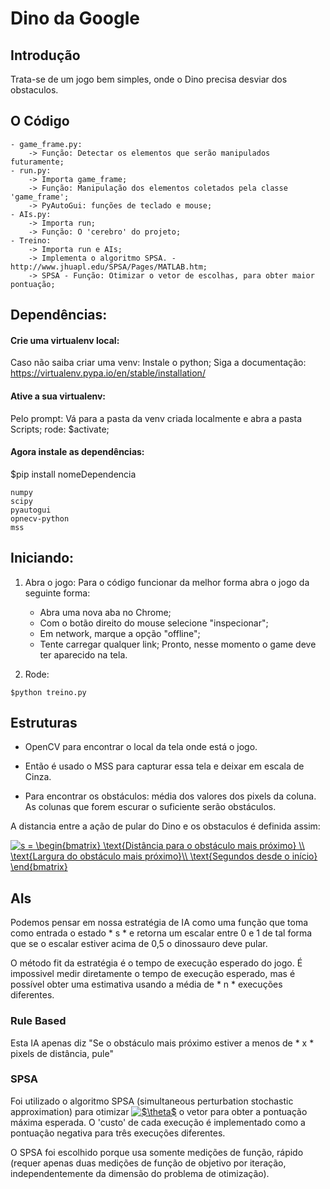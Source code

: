 # Dino da Google

## Introdução

Trata-se de um jogo bem simples, onde o Dino precisa desviar dos obstaculos.

## O Código
	- game_frame.py:
		-> Função: Detectar os elementos que serão manipulados futuramente;
	- run.py:
		-> Importa game_frame;
		-> Função: Manipulação dos elementos coletados pela classe 'game_frame';
		-> PyAutoGui: funções de teclado e mouse;
	- AIs.py:
		-> Importa run;
		-> Função: O 'cerebro' do projeto;
	- Treino:
		-> Importa run e AIs;
		-> Implementa o algoritmo SPSA. - http://www.jhuapl.edu/SPSA/Pages/MATLAB.htm;
		-> SPSA - Função: Otimizar o vetor de escolhas, para obter maior pontuação;

## Dependências:

#### Crie uma virtualenv local:

Caso não saiba criar uma venv: 
	Instale o python;
	Siga a documentação: https://virtualenv.pypa.io/en/stable/installation/
	
#### Ative a sua virtualenv:

Pelo prompt:
	Vá para a pasta da venv criada localmente e abra a pasta Scripts;
	rode: $activate;

#### Agora instale as dependências:

$pip install nomeDependencia

```
numpy
scipy
pyautogui
opnecv-python
mss
```

## Iniciando:

1. Abra o jogo:
Para o código funcionar da melhor forma abra o jogo da seguinte forma:
	- Abra uma nova aba no Chrome;
	- Com o botão direito do mouse selecione "inspecionar";
	- Em network, marque a opção "offline";
	- Tente carregar qualquer link;
Pronto, nesse momento o game deve ter aparecido na tela.

2. Rode:
```
$python treino.py
```

## Estruturas

- OpenCV para encontrar o local da tela onde está o jogo. 

- Então é usado o MSS para capturar essa tela e deixar em escala de Cinza. 

- Para encontrar os obstáculos: média dos valores dos pixels da coluna.
  As colunas que forem escurar o suficiente serão obstáculos. 

A distancia entre a ação de pular do Dino e os obstaculos é definida assim:


<a href="http://www.codecogs.com/eqnedit.php?latex=s&space;=&space;\begin{bmatrix}&space;\text{Distancia&space;para&space;o&space;obstaculo&space;mais&space;proximo}&space;\\&space;\text{Largura&space;&space;do&space;obstaculo&space;mais&space;proximo}\\&space;\text{Segundos&space;desde&space;o&space;inicio}&space;\end{bmatrix}" target="_blank"><img src="http://latex.codecogs.com/gif.latex?s&space;=&space;\begin{bmatrix}&space;\text{Distancia&space;para&space;o&space;obstaculo&space;mais&space;proximo}&space;\\&space;\text{Largura&space;do&space;obstaculo&space;mais&space;proximo}\\&space;\text{Segundos&space;desde&space;o&space;inicio&space;do&space;jogo}&space;\end{bmatrix}" title="s = \begin{bmatrix} \text{Distância para o obstáculo mais próximo} \\ \text{Largura do obstáculo mais próximo}\\ \text{Segundos desde o início} \end{bmatrix}" /></a>


## AIs 

Podemos pensar em nossa estratégia de IA como uma função que toma como entrada o estado * s * e retorna um escalar entre 0 e 1 de tal forma que se o escalar estiver acima de 0,5 o dinossauro deve pular.

O método fit da estratégia é o tempo de execução esperado do jogo. É impossivel medir diretamente o tempo de execução esperado, mas é possível obter uma estimativa usando a média de * n * execuções diferentes.


### Rule Based

Esta IA apenas diz "Se o obstáculo mais próximo estiver a menos de * x * pixels de distância, pule"


### SPSA

Foi utilizado o algoritmo SPSA (simultaneous perturbation stochastic approximation) para otimizar <a href="http://www.codecogs.com/eqnedit.php?latex=$\theta$" target="_blank"><img src="http://latex.codecogs.com/gif.latex?$\theta$" title="$\theta$" /></a> o vetor para obter a pontuação máxima esperada. O 'custo' de cada execução é implementado como a pontuação negativa para três execuções diferentes.

O SPSA foi escolhido porque usa somente medições de função, rápido (requer apenas duas medições de função de objetivo por iteração, independentemente da dimensão do problema de otimização).
